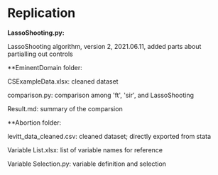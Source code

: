 # Replication

**LassoShooting.py:** 

LassoShooting algorithm, version 2, 2021.06.11, added parts about partialling out controls


**EminentDomain folder:
  
  CSExampleData.xlsx: cleaned dataset
  
  comparison.py: comparison among 'ft', 'sir', and LassoShooting
  
  Result.md: summary of the comparsion  
  
  

**Abortion folder:
  
  levitt_data_cleaned.csv: cleaned dataset; directly exported from stata
  
  Variable List.xlsx: list of variable names for reference
  
  Variable Selection.py: variable definition and selection
